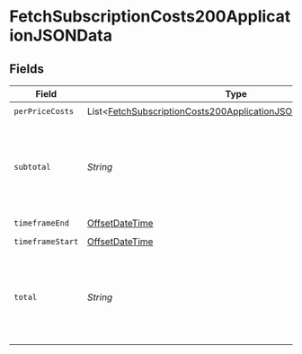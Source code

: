 # FetchSubscriptionCosts200ApplicationJSONData


## Fields

| Field                                                                                                                                                   | Type                                                                                                                                                    | Required                                                                                                                                                | Description                                                                                                                                             |
| ------------------------------------------------------------------------------------------------------------------------------------------------------- | ------------------------------------------------------------------------------------------------------------------------------------------------------- | ------------------------------------------------------------------------------------------------------------------------------------------------------- | ------------------------------------------------------------------------------------------------------------------------------------------------------- |
| `perPriceCosts`                                                                                                                                         | List<[FetchSubscriptionCosts200ApplicationJSONDataPerPriceCosts](../../models/operations/FetchSubscriptionCosts200ApplicationJSONDataPerPriceCosts.md)> | :heavy_check_mark:                                                                                                                                      | N/A                                                                                                                                                     |
| `subtotal`                                                                                                                                              | *String*                                                                                                                                                | :heavy_check_mark:                                                                                                                                      | Total costs for the timeframe, excluding any minimums and discounts.                                                                                    |
| `timeframeEnd`                                                                                                                                          | [OffsetDateTime](https://docs.oracle.com/javase/8/docs/api/java/time/OffsetDateTime.html)                                                               | :heavy_check_mark:                                                                                                                                      | N/A                                                                                                                                                     |
| `timeframeStart`                                                                                                                                        | [OffsetDateTime](https://docs.oracle.com/javase/8/docs/api/java/time/OffsetDateTime.html)                                                               | :heavy_check_mark:                                                                                                                                      | N/A                                                                                                                                                     |
| `total`                                                                                                                                                 | *String*                                                                                                                                                | :heavy_check_mark:                                                                                                                                      | Total costs for the timeframe, including any minimums and discounts.                                                                                    |